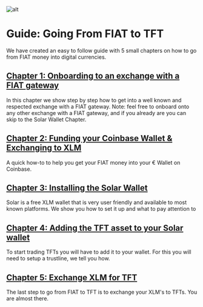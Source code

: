 ![alt](tftexplo.png)

# Guide: Going From FIAT to TFT

We have created an easy to follow guide with 5 small chapters on how to go from FIAT money into digital currencies.

## [Chapter 1: Onboarding to an exchange with a FIAT gateway](coinbase_onboarding.md)
In this chapter we show step by step how to get into a well known and respected exchange with a FIAT gateway.
Note: feel free to onboard onto any other exchange with a FIAT gateway, and if you already are you can skip to the Solar Wallet Chapter.

## [Chapter 2: Funding your Coinbase Wallet & Exchanging to XLM](coinbase_funding_exchange.md)
A quick how-to to help you get your FIAT money into your € Wallet on Coinbase.


## [Chapter 3: Installing the Solar Wallet](installing_solar_wallet_funding.md)
Solar is a free XLM wallet that is very user friendly and available to most known platforms.
We show you how to set it up and what to pay attention to


## [Chapter 4: Adding the TFT asset to your Solar wallet](adding_tft_asset.md)
To start trading TFTs you will have to add it to your wallet.
For this you will need to setup a trustline, we tell you how.


## [Chapter 5: Exchange XLM for TFT](trading_tft_in_solar.md)
The last step to go from FIAT to TFT is to exchange your XLM's to TFTs.
You are almost there.
